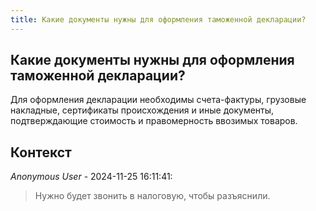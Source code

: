 ```yaml
---
title: Какие документы нужны для оформления таможенной декларации?
---
```


## Какие документы нужны для оформления таможенной декларации?

Для оформления декларации необходимы счета-фактуры, грузовые накладные, сертификаты происхождения и иные документы, подтверждающие стоимость и правомерность ввозимых товаров.

## Контекст

_Anonymous User_ - 2024-11-25 16:11:41:

> Нужно будет звонить в налоговую, чтобы разъяснили.
